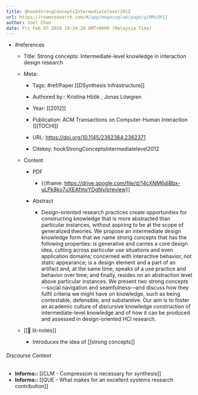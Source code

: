 ```yaml
---
title: @hookStrongConceptsIntermediatelevel2012
url: https://roamresearch.com/#/app/megacoglab/page/giMMz3H11
author: Joel Chan
date: Fri Feb 07 2020 10:34:20 GMT+0800 (Malaysia Time)
---
```


- #references

    - Title: Strong concepts: Intermediate-level knowledge in interaction design research

    - Meta:

        - Tags: #ref/Paper [[DSynthesis Infrastructure]]

        - Authored by::  Kristina Höök ,  Jonas Löwgren

        - Year: [[2012]]

        - Publication: ACM Transactions on Computer-Human Interaction ([[TOCHI]]

        - URL: https://doi.org/10.1145/2362364.2362371

        - Citekey: hookStrongConceptsIntermediatelevel2012

    - Content

        - PDF

            - {{iframe: https://drive.google.com/file/d/14cXNM6djBbx-uLPk8kv7uXEAfmvYDgNy/preview}}

        - Abstract

            - Design-oriented research practices create opportunities for constructing knowledge that is more abstracted than particular instances, without aspiring to be at the scope of generalized theories. We propose an intermediate design knowledge form that we name strong concepts that has the following properties: is generative and carries a core design idea, cutting across particular use situations and even application domains; concerned with interactive behavior, not static appearance; is a design element and a part of an artifact and, at the same time, speaks of a use practice and behavior over time; and finally, resides on an abstraction level above particular instances. We present two strong concepts—social navigation and seamfulness—and discuss how they fulfil criteria we might have on knowledge, such as being contestable, defensible, and substantive. Our aim is to foster an academic culture of discursive knowledge construction of intermediate-level knowledge and of how it can be produced and assessed in design-oriented HCI research.

    - [[📝 lit-notes]]

        - Introduces the idea of [[strong concepts]]

###### Discourse Context

- **Informs::** [[CLM - Compression is necessary for synthesis]]
- **Informs::** [[QUE - What makes for an excellent systems research contribution]]
